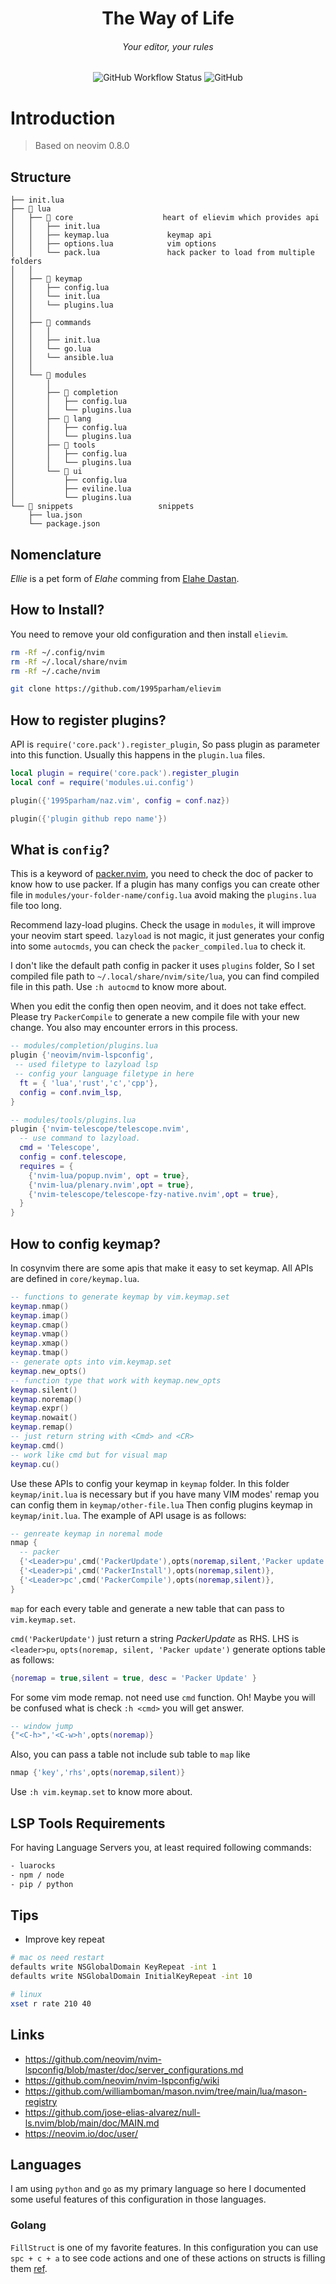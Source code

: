 <h1 align="center">The Way of Life</h1>

<h6 align="center">Your editor, your rules</h6>

<p align="center">
  <img src="https://img.shields.io/github/actions/workflow/status/1995parham/elievim/ci.yml?label=ci&logo=github&style=for-the-badge&branch=main" alt="GitHub Workflow Status">
  <img alt="GitHub" src="https://img.shields.io/github/license/1995parham/elievim?logo=gnu&style=for-the-badge">
</p>

# Introduction

> Based on neovim 0.8.0

## Structure

```text
├── init.lua
├── 📂 lua
│   ├── 📂 core                    heart of elievim which provides api
│   │   ├── init.lua
│   │   ├── keymap.lua             keymap api
│   │   ├── options.lua            vim options
│   │   └── pack.lua               hack packer to load from multiple folders
│   │
│   ├── 📂 keymap
│   │   ├── config.lua
│   │   └── init.lua
│   │   └── plugins.lua
│   │
│   ├── 📂 commands
│   │   │
│   │   ├── init.lua
│   │   └── go.lua
│   │   └── ansible.lua
│   │
│   └── 📂 modules
│       │
│       ├── 📂 completion
│       │   ├── config.lua
│       │   └── plugins.lua
│       ├── 📂 lang
│       │   ├── config.lua
│       │   └── plugins.lua
│       ├── 📂 tools
│       │   ├── config.lua
│       │   └── plugins.lua
│       └── 📂 ui
│           ├── config.lua
│           ├── eviline.lua
│           └── plugins.lua
└── 📂 snippets                   snippets
    ├── lua.json
    └── package.json

```

## Nomenclature

_Ellie_ is a pet form of _Elahe_ comming from [Elahe Dastan](https://github.com/elahe-dastan/).

## How to Install?

You need to remove your old configuration and then install `elievim`.

```bash
rm -Rf ~/.config/nvim
rm -Rf ~/.local/share/nvim
rm -Rf ~/.cache/nvim

git clone https://github.com/1995parham/elievim
```

## How to register plugins?

API is `require('core.pack').register_plugin`, So pass plugin as parameter into this
function. Usually this happens in the `plugin.lua` files.

```lua
local plugin = require('core.pack').register_plugin
local conf = require('modules.ui.config')

plugin({'1995parham/naz.vim', config = conf.naz})

plugin({'plugin github repo name'})
```

## What is `config`?

This is a keyword of [packer.nvim](https://github.com/wbthomason/packer.nvim),
you need to check the doc of packer to know how to use packer.
If a plugin has many configs you can create other file in
`modules/your-folder-name/config.lua` avoid
making the `plugins.lua` file too long.

Recommend lazy-load plugins. Check the usage in `modules`,
it will improve your neovim
start speed. `lazyload` is not magic, it just generates your config into some `autocmds`,
you can check the `packer_compiled.lua` to check it.

I don't like the default path config in
packer it uses `plugins` folder, So I set
compiled file path to `~/.local/share/nvim/site/lua`, you can find compiled
file in this path. Use `:h autocmd`
to know more about.

When you edit the config then open neovim, and it does not take effect. Please try
`PackerCompile` to generate a new compile file with your new change.
You also may encounter errors in this process.

```lua
-- modules/completion/plugins.lua
plugin {'neovim/nvim-lspconfig',
 -- used filetype to lazyload lsp
 -- config your language filetype in here
  ft = { 'lua','rust','c','cpp'},
  config = conf.nvim_lsp,
}

-- modules/tools/plugins.lua
plugin {'nvim-telescope/telescope.nvim',
  -- use command to lazyload.
  cmd = 'Telescope',
  config = conf.telescope,
  requires = {
    {'nvim-lua/popup.nvim', opt = true},
    {'nvim-lua/plenary.nvim',opt = true},
    {'nvim-telescope/telescope-fzy-native.nvim',opt = true},
  }
}
```

## How to config keymap?

In cosynvim there are some apis that make it easy to set keymap.
All APIs are defined in `core/keymap.lua`.

```lua
-- functions to generate keymap by vim.keymap.set
keymap.nmap()
keymap.imap()
keymap.cmap()
keymap.vmap()
keymap.xmap()
keymap.tmap()
-- generate opts into vim.keymap.set
keymap.new_opts()
-- function type that work with keymap.new_opts
keymap.silent()
keymap.noremap()
keymap.expr()
keymap.nowait()
keymap.remap()
-- just return string with <Cmd> and <CR>
keymap.cmd()
-- work like cmd but for visual map
keymap.cu()
```

Use these APIs to config your keymap in `keymap` folder. In this folder
`keymap/init.lua` is necessary but if you have many VIM modes' remap you can config them in `keymap/other-file.lua`
Then config plugins keymap in `keymap/init.lua`. The example of API usage is as follows:

```lua
-- genreate keymap in noremal mode
nmap {
  -- packer
  {'<Leader>pu',cmd('PackerUpdate'),opts(noremap,silent,'Packer update')},
  {'<Leader>pi',cmd('PackerInstall'),opts(noremap,silent)},
  {'<Leader>pc',cmd('PackerCompile'),opts(noremap,silent)},
}
```

`map` for each every table and generate a new table that can pass to `vim.keymap.set`.

`cmd('PackerUpdate')` just return a string _<cmd>PackerUpdate<CR>_ as RHS.
LHS is `<leader>pu`, `opts(noremap, silent, 'Packer update')` generate options table as follows:

```lua
{noremap = true,silent = true, desc = 'Packer Update' }
```

For some vim mode remap. not need use `cmd` function. Oh! Maybe you will be
confused what is _<cmd>_ check `:h <cmd>` you will get answer.

```lua
-- window jump
{"<C-h>",'<C-w>h',opts(noremap)}
```

Also, you can pass a table not include sub table to `map` like

```lua
nmap {'key','rhs',opts(noremap,silent)}
```

Use `:h vim.keymap.set` to know more about.

## LSP Tools Requirements

For having Language Servers you, at least required following commands:

```bash
- luarocks
- npm / node
- pip / python
```

## Tips

- Improve key repeat

```bash
# mac os need restart
defaults write NSGlobalDomain KeyRepeat -int 1
defaults write NSGlobalDomain InitialKeyRepeat -int 10

# linux
xset r rate 210 40
```

## Links

- <https://github.com/neovim/nvim-lspconfig/blob/master/doc/server_configurations.md>
- <https://github.com/neovim/nvim-lspconfig/wiki>
- <https://github.com/williamboman/mason.nvim/tree/main/lua/mason-registry>
- <https://github.com/jose-elias-alvarez/null-ls.nvim/blob/main/doc/MAIN.md>
- <https://neovim.io/doc/user/>

## Languages

I am using `python` and `go` as my primary language so here I documented some useful
features of this configuration in those languages.

### Golang

`FillStruct` is one of my favorite features. In this configuration you can use `spc + c + a`
to see code actions and one of these actions on structs is filling them
[ref](https://github.com/ray-x/go.nvim/blob/master/lua/go/reftool.lua).
